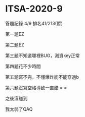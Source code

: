 # ITSA-2020-9
答題記錄 4/9 排名41/213(暫)

第一題EZ

第二題EZ

第三題不知道哪裡BUG，測資key正常

第四題花不少時間

第五題寫不完，不懂爆炸能不能穿過b

第六題沒寫空格導致一直錯 = = 

之後沒碰到


我太弱了QAQ
